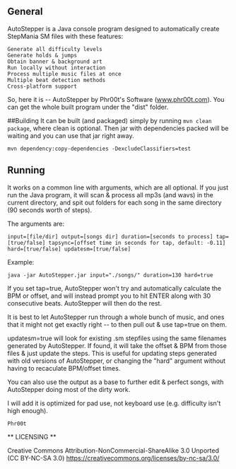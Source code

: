 ## General
AutoStepper is a Java console program designed to automatically create StepMania SM files with these features:

    Generate all difficulty levels
    Generate holds & jumps
    Obtain banner & background art
    Run locally without interaction
    Process multiple music files at once
    Multiple beat detection methods
    Cross-platform support

So, here it is -- AutoStepper by Phr00t's Software (www.phr00t.com). You can get the whole built program under the "dist" folder.

##Building
It can be built (and packaged) simply by running ``mvn clean package``, where clean is optional. 
Then jar with dependencies packed will be waiting and you can use that jar right away.

    mvn dependency:copy-dependencies -DexcludeClassifiers=test
    
    
## Running

It works on a common line with arguments, which are all optional. If you just run the Java program, it will scan & process all mp3s (and wavs) in the current directory, and spit out folders for each song in the same directory (90 seconds worth of steps).

The arguments are:

    input=[file/dir] output=[songs dir] duration=[seconds to process] tap=[true/false] tapsync=[offset time in seconds for tap, default: -0.11] hard=[true/false] updatesm=[true/false]
    
Example:

    java -jar AutoStepper.jar input="./songs/" duration=130 hard=true

If you set tap=true, AutoStepper won't try and automatically calculate the BPM or offset, and will instead prompt you to hit ENTER along with 30 consecutive beats. AutoStepper will then do the rest.

It is best to let AutoStepper run through a whole bunch of music, and ones that it might not get exactly right -- to then pull out & use tap=true on them.

updatesm=true will look for existing .sm stepfiles using the same filenames generated by AutoStepper. If found, it will take the offset & BPM from those files & just update the steps. This is useful for updating steps generated with old versions of AutoStepper, or changing the "hard" argument without having to recaculate BPM/offset times.

You can also use the output as a base to further edit & perfect songs, with AutoStepper doing most of the dirty work.

I will add it is optimized for pad use, not keyboard use (e.g. difficulty isn't high enough).

    Phr00t

** LICENSING **

Creative Commons Attribution-NonCommercial-ShareAlike 3.0 Unported (CC BY-NC-SA 3.0) https://creativecommons.org/licenses/by-nc-sa/3.0/
